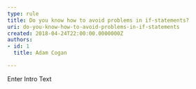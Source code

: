 ```yaml
---
type: rule
title: Do you know how to avoid problems in if-statements?
uri: do-you-know-how-to-avoid-problems-in-if-statements
created: 2018-04-24T22:00:00.0000000Z
authors:
- id: 1
  title: Adam Cogan

---
```




<span class='intro'> Enter Intro Text </span>




